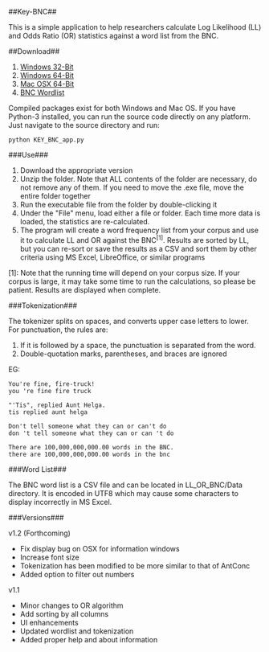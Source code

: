 ##Key-BNC##

This is a simple application to help researchers calculate Log Likelihood (LL) and Odds Ratio (OR) statistics against a word list from the BNC.

##Download##

1. [Windows 32-Bit](https://github.com/dougalg/Key-BNC/raw/master/build/Key-BNC-current-win32.zip)
2. [Windows 64-Bit](https://github.com/dougalg/Key-BNC/raw/master/build/Key-BNC-current-amd64.zip)
3. [Mac OSX 64-Bit](https://github.com/dougalg/Key-BNC/raw/master/build/Key-BNC-current-mac.zip)
4. [BNC Wordlist](https://github.com/dougalg/Key-BNC/blob/master/KEY_BNC/Data/BNC_wordlist.csv?raw=true)

Compiled packages exist for both Windows and Mac OS. If you have Python-3 installed, you can run the source code directly on any platform. Just navigate to the source directory and run:

    python KEY_BNC_app.py

###Use###

1. Download the appropriate version
2. Unzip the folder. Note that ALL contents of the folder are necessary, do not remove any of them. If you need to move the .exe file, move the entire folder together
3. Run the executable file from the folder by double-clicking it
4. Under the "File" menu, load either a file or folder. Each time more data is loaded, the statistics are re-calculated.
5. The program will create a word frequency list from your corpus and use it to calculate LL and OR against the BNC<sup>[1]</sup>. Results are sorted by LL, but you can re-sort or save the results as a CSV and sort them by other criteria using MS Excel, LibreOffice, or similar programs

[1]: Note that the running time will depend on your corpus size. If your corpus is large, it may take some time to run the calculations, so please be patient. Results are displayed when complete.

###Tokenization###

The tokenizer splits on spaces, and converts upper case letters to lower. For punctuation, the rules are:

1. If it is followed by a space, the punctuation is separated from the word.
2. Double-quotation marks, parentheses, and braces are ignored

EG:

    You're fine, fire-truck!
    you 're fine fire truck

    "'Tis", replied Aunt Helga.
    tis replied aunt helga

    Don't tell someone what they can or can't do
    don 't tell someone what they can or can 't do

    There are 100,000,000,000.00 words in the BNC.
    there are 100,000,000,000.00 words in the bnc


###Word List###

The BNC word list is a CSV file and can be located in LL_OR_BNC/Data directory. It is encoded in UTF8 which may cause some characters to display incorrectly in MS Excel.

###Versions###

v1.2 (Forthcoming)
- Fix display bug on OSX for information windows
- Increase font size
- Tokenization has been modified to be more similar to that of AntConc
- Added option to filter out numbers

v1.1
- Minor changes to OR algorithm
- Add sorting by all columns
- UI enhancements
- Updated wordlist and tokenization
- Added proper help and about information
